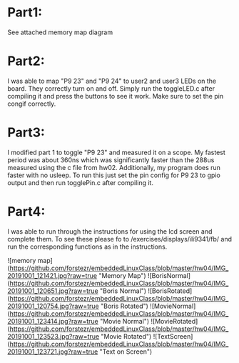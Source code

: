 Part1:
================================
See attached memory map diagram

Part2:
================================
I was able to map "P9 23" and "P9 24" to user2 and user3 LEDs on the board. They correctly turn on and off.
Simply run the toggleLED.c after compiling it and press the buttons to see it work. Make sure to set the pin congif correctly.

Part3:
================================
I modified part 1 to toggle "P9 23" and measured it on a scope.
My fastest period was about 360ns which was significantly faster than the 288us measured using the c file from hw02.
Additionally, my program does run faster with no usleep.
To run this just set the pin config for P9 23 to gpio output and then run togglePin.c after compiling it.

Part4:
================================
I was able to run through the instructions for using the lcd screen and complete them.
To see these please fo to /exercises/displays/ili9341/fb/ and run the corresponding functions as in the instructions.

![memory map]
(https://github.com/forstezr/embeddedLinuxClass/blob/master/hw04/IMG_20191001_121421.jpg?raw=true "Memory Map")
![BorisNormal]
(https://github.com/forstezr/embeddedLinuxClass/blob/master/hw04/IMG_20191001_120651.jpg?raw=true "Boris Normal")
![BorisRotated]
(https://github.com/forstezr/embeddedLinuxClass/blob/master/hw04/IMG_20191001_120754.jpg?raw=true "Boris Rotated")
![MovieNormal]
(https://github.com/forstezr/embeddedLinuxClass/blob/master/hw04/IMG_20191001_123414.jpg?raw=true "Movie Normal")
![MovieRotated]
(https://github.com/forstezr/embeddedLinuxClass/blob/master/hw04/IMG_20191001_123523.jpg?raw=true "Movie Rotated")
![TextScreen]
(https://github.com/forstezr/embeddedLinuxClass/blob/master/hw04/IMG_20191001_123721.jpg?raw=true "Text on Screen")
